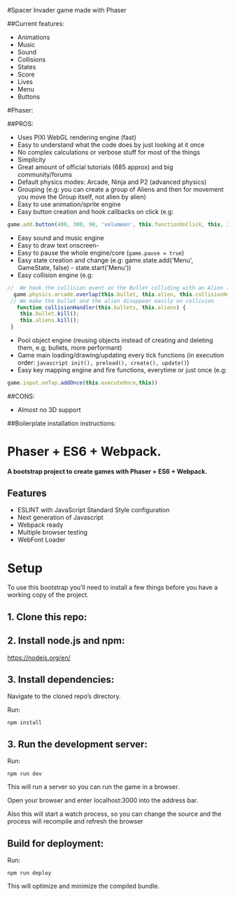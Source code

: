 #Spacer Invader game made with Phaser

##Current features:

- Animations
- Music
- Sound
- Collisions
- States
- Score
- Lives
- Menu
- Buttons


#Phaser:

##PROS:

- Uses PIXI WebGL rendering engine (fast)
- Easy to understand what the code does by just looking at it once 
- No complex calculations or verbose stuff for most of the things
- Simplicity
- Great amount of official tutorials (685 approx) and big community/forums
- Default physics modes: Arcade, Ninja and P2 (advanced physics)
- Grouping (e.g:  you can create a group of Aliens and then for movement you move the Group itself, not alien by alien)
- Easy to use animation/sprite engine 
- Easy button creation and hook callbacks on click (e.g: 
```javascript 
game.add.button(400, 300, 90, 'volumeon', this.functionOnClick, this, 2, 1, 0)
```
- Easy sound and music engine
- Easy to draw text onscreen- 
- Easy to pause the whole engine/core (```game.pause = true```)
- Easy state creation and change (e.g: game.state.add('Menu', GameState, false) - state.start('Menu'))
- Easy collision engine (e.g:  
```javascript
//  We hook the collision event on the Bullet colliding with an Alien (firing collisionHandler function on overlap)
  game.physics.arcade.overlap(this.bullet, this.alien, this.collisionHandler, null, this);
 // We make the bullet and the alien disappear easily on collision
   function collisionHandler(this.bullets, this.aliens) { 
    this.bullet.kill(); 
    this.aliens.kill();
 }
 ```
- Pool object engine (reusing objects instead of creating and deleting them, e.g; bullets, more performant)
- Game main loading/drawing/updating every tick functions (in execution order: ```javascript init(), preload(), create(), update()```)
- Easy key mapping engine and fire functions, everytime or just once (e.g: 
```javascript 
game.input.onTap.addOnce(this.executeOnce,this))
```

##CONS:

- Almost no 3D support


##Boilerplate installation instructions:

# Phaser + ES6 + Webpack.
#### A bootstrap project to create games with Phaser + ES6 + Webpack.

## Features
- ESLINT with JavaScript Standard Style configuration
- Next generation of Javascript
- Webpack ready
- Multiple browser testing
- WebFont Loader


# Setup
To use this bootstrap you’ll need to install a few things before you have a working copy of the project.

## 1. Clone this repo:

## 2. Install node.js and npm:

https://nodejs.org/en/


## 3. Install dependencies:

Navigate to the cloned repo’s directory.

Run:

```npm install```

## 3. Run the development server:

Run:

```npm run dev```

This will run a server so you can run the game in a browser.

Open your browser and enter localhost:3000 into the address bar.

Also this will start a watch process, so you can change the source and the process will recompile and refresh the browser


## Build for deployment:

Run:

```npm run deploy```

This will optimize and minimize the compiled bundle.
